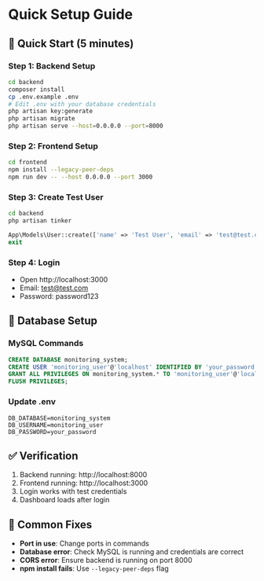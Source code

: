 # Quick Setup Guide

## 🚀 Quick Start (5 minutes)

### Step 1: Backend Setup
```bash
cd backend
composer install
cp .env.example .env
# Edit .env with your database credentials
php artisan key:generate
php artisan migrate
php artisan serve --host=0.0.0.0 --port=8000
```

### Step 2: Frontend Setup
```bash
cd frontend
npm install --legacy-peer-deps
npm run dev -- --host 0.0.0.0 --port 3000
```

### Step 3: Create Test User
```bash
cd backend
php artisan tinker
```
```php
App\Models\User::create(['name' => 'Test User', 'email' => 'test@test.com', 'password' => Hash::make('password123')]);
exit
```

### Step 4: Login
- Open http://localhost:3000
- Email: test@test.com
- Password: password123

## 🔧 Database Setup

### MySQL Commands
```sql
CREATE DATABASE monitoring_system;
CREATE USER 'monitoring_user'@'localhost' IDENTIFIED BY 'your_password';
GRANT ALL PRIVILEGES ON monitoring_system.* TO 'monitoring_user'@'localhost';
FLUSH PRIVILEGES;
```

### Update .env
```env
DB_DATABASE=monitoring_system
DB_USERNAME=monitoring_user
DB_PASSWORD=your_password
```

## ✅ Verification

1. Backend running: http://localhost:8000
2. Frontend running: http://localhost:3000
3. Login works with test credentials
4. Dashboard loads after login

## 🐛 Common Fixes

- **Port in use**: Change ports in commands
- **Database error**: Check MySQL is running and credentials are correct
- **CORS error**: Ensure backend is running on port 8000
- **npm install fails**: Use `--legacy-peer-deps` flag

